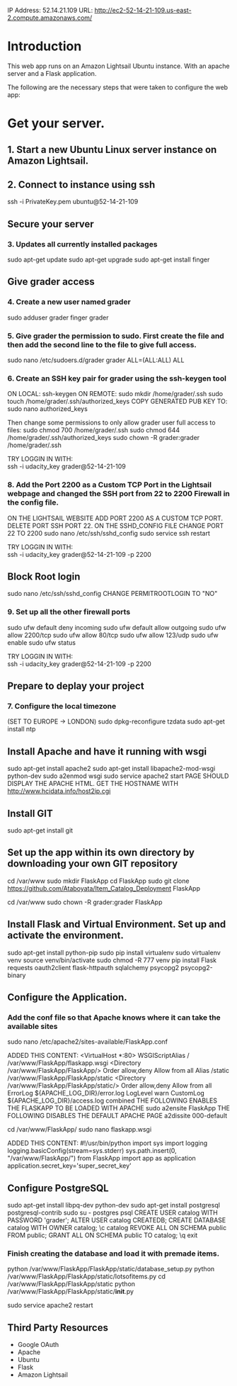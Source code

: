 IP Address: 52.14.21.109
URL: http://ec2-52-14-21-109.us-east-2.compute.amazonaws.com/

# Introduction
This web app runs on an Amazon Lightsail Ubuntu instance. With an apache server and a Flask application.

The following are the necessary steps that were taken to configure the web app:

# Get your server.
## 1. Start a new Ubuntu Linux server instance on Amazon Lightsail. 
## 2. Connect to instance using ssh
 ssh -i PrivateKey.pem ubuntu@52-14-21-109
 
## Secure your server
### 3. Updates all currently installed packages 
 sudo apt-get update
 sudo apt-get upgrade
 sudo apt-get install finger
 
## Give grader access
### 4. Create a new user named grader
 sudo adduser grader
 finger grader

### 5. Give grader the permission to sudo. First create the file and then add the second line to the file to give full access.
 sudo nano /etc/sudoers.d/grader
 grader ALL=(ALL:ALL) ALL
 
### 6. Create an SSH key pair for grader using the ssh-keygen tool
 ON LOCAL: ssh-keygen
 ON REMOTE:
 sudo mkdir /home/grader/.ssh
 sudo touch /home/grader/.ssh/authorized_keys
 COPY GENERATED PUB KEY TO: sudo nano authorized_keys
 
 Then change some permissions to only allow grader user full access to files:
 	sudo chmod 700 /home/grader/.ssh
 	sudo chmod 644 /home/grader/.ssh/authorized_keys
 	sudo chown -R grader:grader /home/grader/.ssh
 
 TRY LOGGIN IN WITH:  
 	ssh -i udacity_key grader@52-14-21-109
 
### 8. Add the Port 2200 as a Custom TCP Port in the Lightsail webpage and changed the SSH port from 22 to 2200 Firewall in the config file. 
ON THE LIGHTSAIL WEBSITE ADD PORT 2200 AS A CUSTOM TCP PORT. DELETE PORT SSH PORT 22.
ON THE SSHD_CONFIG FILE CHANGE PORT 22 TO 2200
sudo nano /etc/ssh/sshd_config
sudo service ssh restart

TRY LOGGIN IN WITH:  
ssh -i udacity_key grader@52-14-21-109 -p 2200

## Block Root login
sudo nano /etc/ssh/sshd_config
CHANGE PERMITROOTLOGIN TO "NO"

### 9. Set up all the other firewall ports
 sudo ufw default deny incoming
 sudo ufw default allow outgoing
 sudo ufw allow 2200/tcp
 sudo ufw allow 80/tcp
 sudo ufw allow 123/udp
 sudo ufw enable
 sudo ufw status

 TRY LOGGIN IN WITH:  
 	ssh -i udacity_key grader@52-14-21-109 -p 2200

## Prepare to deplay your project
### 7. Configure the local timezone
 (SET TO EUROPE -> LONDON) sudo dpkg-reconfigure tzdata
 sudo apt-get install ntp
 

## Install Apache and have it running with wsgi
sudo apt-get install apache2
sudo apt-get install libapache2-mod-wsgi python-dev
sudo a2enmod wsgi
sudo service apache2 start
PAGE SHOULD DISPLAY THE APACHE HTML. GET THE HOSTNAME WITH http://www.hcidata.info/host2ip.cgi

## Install GIT
sudo apt-get install git

## Set up the app within its own directory by downloading your own GIT repository
cd /var/www
sudo mkdir FlaskApp
cd FlaskApp
sudo git clone https://github.com/Ataboyata/Item_Catalog_Deployment FlaskApp

cd /var/www
sudo chown -R grader:grader FlaskApp

## Install Flask and Virtual Environment. Set up and activate the environment.
sudo apt-get install python-pip 
sudo pip install virtualenv
sudo virtualenv venv
source venv/bin/activate
sudo chmod -R 777 venv
pip install Flask requests oauth2client flask-httpauth sqlalchemy psycopg2 psycopg2-binary

## Configure the Application.
### Add the conf file so that Apache knows where it can take the available sites
sudo nano /etc/apache2/sites-available/FlaskApp.conf

ADDED THIS CONTENT:
<VirtualHost *:80>
                WSGIScriptAlias / /var/www/FlaskApp/flaskapp.wsgi
                <Directory /var/www/FlaskApp/FlaskApp/>
                Order allow,deny
                Allow from all
                </Directory>
                Alias /static /var/www/FlaskApp/FlaskApp/static
                <Directory /var/www/FlaskApp/FlaskApp/static/>
                Order allow,deny
                Allow from all
                </Directory>
                        ErrorLog ${APACHE_LOG_DIR}/error.log
                        LogLevel warn
                        CustomLog ${APACHE_LOG_DIR}/access.log combined
 </VirtualHost>
THE FOLLOWING ENABLES THE FLASKAPP TO BE LOADED WITH APACHE
sudo a2ensite FlaskApp
THE FOLLOWING DISABLES THE DEFAULT APACHE PAGE
a2dissite 000-default

cd /var/www/FlaskApp/
sudo nano flaskapp.wsgi

ADDED THIS CONTENT:
#!/usr/bin/python
import sys
import logging
logging.basicConfig(stream=sys.stderr)
sys.path.insert(0, "/var/www/FlaskApp/")
from FlaskApp import app as application
application.secret_key='super_secret_key'

## Configure PostgreSQL
sudo apt-get install libpq-dev python-dev
sudo apt-get install postgresql postgresql-contrib
sudo su - postgres
psql
CREATE USER catalog WITH PASSWORD 'grader';
ALTER USER catalog CREATEDB;
CREATE DATABASE catalog WITH OWNER catalog;
\c catalog
REVOKE ALL ON SCHEMA public FROM public;
GRANT ALL ON SCHEMA public TO catalog;
\q
exit

### Finish creating the database and load it with premade items.
python /var/www/FlaskApp/FlaskApp/static/database_setup.py
python /var/www/FlaskApp/FlaskApp/static/lotsofitems.py
cd /var/www/FlaskApp/FlaskApp/static
python /var/www/FlaskApp/FlaskApp/static/__init__.py

sudo service apache2 restart

## Third Party Resources
* Google OAuth
* Apache
* Ubuntu
* Flask
* Amazon Lightsail